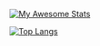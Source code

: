 [![My Awesome Stats](https://awesome-github-stats.azurewebsites.net/user-stats/anirbanshaw24?cardType=octocat&theme=gotham&preferLogin=false)](https://git.io/awesome-stats-card)

[![Top Langs](https://github-readme-stats.vercel.app/api/top-langs/?username=anirbanshaw24)](https://github.com/anuraghazra/github-readme-stats)
